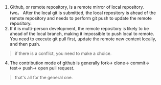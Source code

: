 1. Github, or remote repository, is a remote mirror of local repository.
two。 After the local git is submitted, the local repository is ahead of the remote repository and needs to perform git push to update the remote repository.
3. If it is multi-person development, the remote repository is likely to be ahead of the local branch, making it impossible to push local to remote. You need to execute git pull first, update the remote new content locally, and then push.
> if there is a conflict, you need to make a choice.
4. The contribution mode of github is generally fork-> clone-> commit-> test-> push-> open pull request.
> that's all for the general one.